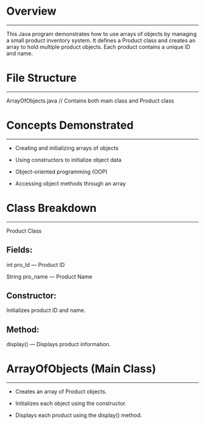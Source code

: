 # Overview
----------
This Java program demonstrates how to use arrays of objects by managing a small product inventory system. It defines a Product class and creates an array to hold multiple product objects. Each product contains a unique ID and name.



# File Structure
----------------
ArrayOfObjects.java  // Contains both main class and Product class



# Concepts Demonstrated
-----------------------
* Creating and initializing arrays of objects

* Using constructors to initialize object data

* Object-oriented programming (OOP)

* Accessing object methods through an array



# Class Breakdown
-----------------
Product Class

Fields:
-------
int pro_Id — Product ID

String pro_name — Product Name

Constructor:
------------
Initializes product ID and name.

Method:
-------
display() — Displays product information.



# ArrayOfObjects (Main Class)
-----------------------------
* Creates an array of Product objects.

* Initializes each object using the constructor.

* Displays each product using the display() method.
